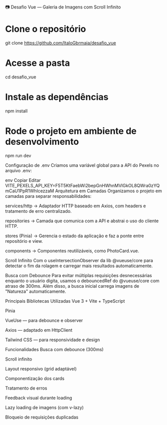 📷 Desafio Vue — Galeria de Imagens com Scroll Infinito

# Clone o repositório

git clone https://github.com/ItaloGbrmaia/desafio_vue

# Acesse a pasta

cd desafio_vue

# Instale as dependências

npm install

# Rode o projeto em ambiente de desenvolvimento

npm run dev

Configuração de .env
Criamos uma variável global para a API do Pexels no arquivo .env:

env
Copiar
Editar
VITE_PEXELS_API_KEY=F5T5KtFaebWi2bepGnHWhnMVlGkOL8QWra0zYQmCaU1PpR1WhIcezzaM
Arquitetura em Camadas
Organizamos o projeto em camadas para separar responsabilidades:

services/http → Adaptador HTTP baseado em Axios, com headers e tratamento de erro centralizado.

repositories → Camada que comunica com a API e abstrai o uso do cliente HTTP.

stores (Pinia) → Gerencia o estado da aplicação e faz a ponte entre repositório e view.

components → Componentes reutilizáveis, como PhotoCard.vue.

Scroll Infinito
Com o useIntersectionObserver da lib @vueuse/core para detectar o fim da rolagem e carregar mais resultados automaticamente.

Busca com Debounce
Para evitar múltiplas requisições desnecessárias enquanto o usuário digita, usamos o debouncedRef do @vueuse/core com atraso de 300ms. Além disso, a busca inicial carrega imagens de "Natureza" automaticamente.

Principais Bibliotecas Utilizadas
Vue 3 + Vite + TypeScript

Pinia

VueUse — para debounce e observer

Axios — adaptado em HttpClient

Tailwind CSS — para responsividade e design

Funcionalidades
Busca com debounce (300ms)

Scroll infinito

Layout responsivo (grid adaptável)

Componentização dos cards

Tratamento de erros

Feedback visual durante loading

Lazy loading de imagens (com v-lazy)

Bloqueio de requisições duplicadas

